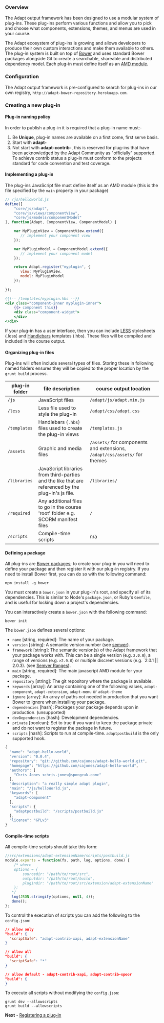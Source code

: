 ### Overview
The Adapt output framework has been designed to use a modular system of plug-ins. These plug-ins perform various  functions and allow you to pick and choose what components, extensions, themes, and menus are used in your course.

The Adapt ecosystem of plug-ins is growing and allows developers to produce their own custom interactions and make them available to others. The plug-in system is built on top of [Bower](http://bower.io/) and uses standard Bower packages alongside Git to create a searchable, shareable and distributed dependency model.
Each plug-in must define itself as an [AMD module](/amdjs/amdjs-api/wiki/AMD).

### Configuration
The Adapt output framework is pre-configured to search for plug-ins in our own registry, `http://adapt-bower-repository.herokuapp.com`.

### Creating a new plug-in


#### Plug-in naming policy
In order to publish a plug-in it is required that a plug-in name must:-

1. Be **Unique**, plug-in names are available on a first come, first serve basis.
2. Start with **adapt-**
3. Not start with **adapt-contrib-**, this is reserved for plug-ins that have been acknowledged by the Adapt Community as "officially" supported. To achieve contrib status a plug-in must conform to the projects standard for code convention and test coverage.

#### Implementing a plug-in
The plug-ins JavaScript file must define itself as an AMD module (this is the file specified by the `main` property in your package)

```js
// /js/helloworld.js
define([
    "core/js/adapt",
    "core/js/views/componentView",
    "core/js/models/componentModel"
], function(Adapt, ComponentView, ComponentModel) {

    var MyPluginView = ComponentView.extend({
       // implement your component view
    });

    var MyPluginModel = ComponentModel.extend({
       // implement your component model
    });

    return Adapt.register("myplugin", {
       view: MyPluginView,
       model: MyPluginModel
    });
   
});
```
```handlebars
{{!-- /templates/myplugin.hbs --}}
<div class="component-inner myplugin-inner">
    {{> component this}}
    <div class="component-widget">
    </div>
</div>
```

If your plug-in has a user interface, then you can include [LESS](http://lesscss.org/) stylesheets (.less) and [Handlebars](http://handlebarsjs.com/) templates (.hbs).
These files will be compiled and included in the course output.

#### Organizing plug-in files
Plug-ins will often include several types of files. Storing these in following named folders ensures they will be copied to the proper location by the `grunt build` process.   

| plug-in folder | file description |  course output location |
| ---- | ---- | ---- | 
| `/js` | JavaScript files | `/adapt/js/adapt.min.js` |  
| `/less` | Less file used to style the plug-in | `/adapt/css/adapt.css` |
| `/templates` | Handlebars (`.hbs`) files used to create the plug-in views | `/templates.js` |
| `/assets` | Graphic and media files | `/assets/` for components and extensions, `/adapt/css/assets/` for themes|
| `/libraries` | JavaScript libraries from third-parties and the like that are referenced by the plug-in's js file. | `/libraries/`  |
| `/required` | Any additional files to go in the course 'root' folder e.g. SCORM manifest files | `/` |
| `/scripts` | Compile-time scripts | n/a |


#### Defining a package
All plug-ins are [Bower packages](http://bower.io); to create your plug-in you will need to define your package and then register it with our plug-in registry. If you need to install Bower first, you can do so with the following command:

```
npm install -g bower
```

You must create a `bower.json` in your plug-in's root, and specify all of its dependencies. This is similar to Node's `package.json`, or Ruby's `Gemfile`, and is useful for locking down a project's dependencies.

You can interactively create a `bower.json` with the following command:

```
bower init
```

The `bower.json` defines several options:

* `name` [string, required]: The name of your package.
* `version` [string]: A semantic version number (see [semver](http://semver.org/)).
* `framework` [string]: The semantic version(s) of the Adapt framework that your package works with. This can be a single version (e.g. `2.0.0`), a range of versions (e.g. `>2.0.0`) or multiple discreet versions (e.g. `2.0.1 || 2.0.3). (see [Semver Ranges](https://nodesource.com/blog/semver-a-primer#semver-ranges)).
* `main` [string, required]: The main javascript AMD module for your package.
* `repository` [string]: The git repository where the package is available.
* `keywords` [array]: An array containing one of the following values, `adapt-component`, `adapt-extension`, `adapt-menu` or `adapt-theme`
* `ignore` [array]: An array of paths not needed in production that you want Bower to ignore when installing your package.
* `dependencies` [hash]: Packages your package depends upon in production. (unsupported)
* `devDependencies` [hash]: Development dependencies.
* `private` [boolean]: Set to true if you want to keep the package private and do not want to register the package in future.
* `scripts` [hash]: Scripts to run at compile-time. ``adaptpostbuild`` is the only supported hook.

```js
{
  "name": "adapt-hello-world",
  "version": "0.0.4",
  "repository": "git://github.com/cajones/adapt-hello-world.git",
  "homepage": "https://github.com/cajones/adapt-hello-world",
  "authors": [
    "Chris Jones <chris.jones@spongeuk.com>"
  ],
  "description": "a really simple adapt plugin",
  "main": "/js/helloWorld.js",
  "keywords": [
    "adapt-component"
  ],
  "scripts": {
    "adaptpostbuild": "/scripts/postbuild.js"
  },
  "license": "GPLv3"
}
```

#### Compile-time scripts
All compile-time scripts should take this form:
```javascript
//src/extensions/adapt-extensionName/scripts/postbuild.js
module.exports = function(fs, path, log, options, done) {
    /* where
    options = {
        sourcedir: "/path/to/root/src",
        outputdir: "/path/to/root/build",
        plugindir: "/path/to/root/src/extension/adapt-extensionName"
    };
   */
   log(JSON.stringify(options, null, 4));
   done();
};
```
To control the execution of scripts you can add the following to the ``config.json``:
```json
// allow only
"build": {
  "scriptSafe": "adapt-contrib-xapi, adapt-extensionName"
}
```
```json
// allow all
"build": {
  "scriptSafe": "*"
}
```
```json
// allow default - adapt-contrib-xapi, adapt-contrib-spoor
"build": {
}
```
To execute all scripts without modifying the ``config.json``:
```
grunt dev --allowscripts
grunt build --allowscripts
```

**Next** - [Registering a plug-in](https://github.com/adaptlearning/adapt_framework/wiki/Registering-a-plugin)